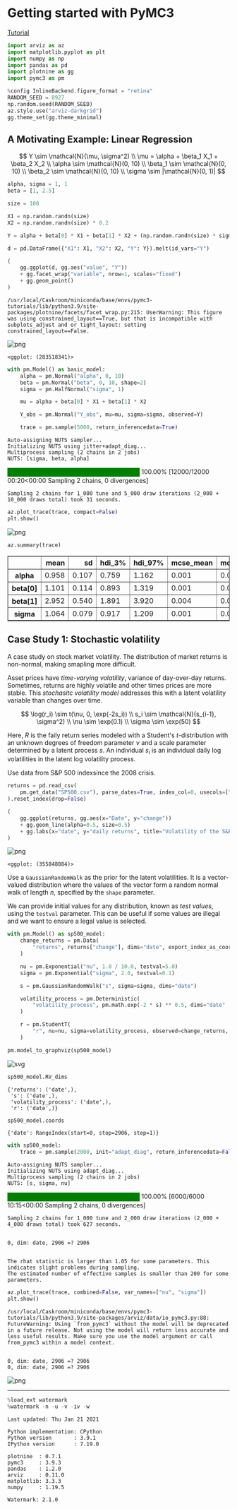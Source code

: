 # Getting started with PyMC3

[Tutorial](https://docs.pymc.io/notebooks/getting_started.html)

```python
import arviz as az
import matplotlib.pyplot as plt
import numpy as np
import pandas as pd
import plotnine as gg
import pymc3 as pm

%config InlineBackend.figure_format = "retina"
RANDOM_SEED = 8927
np.random.seed(RANDOM_SEED)
az.style.use("arviz-darkgrid")
gg.theme_set(gg.theme_minimal)
```

## A Motivating Example: Linear Regression

$$
Y \sim \mathcal{N}(\mu, \sigma^2) \\
\mu = \alpha + \beta_1 X_1 + \beta_2 X_2 \\
\alpha \sim \mathcal{N}(0, 10) \\
\beta_1 \sim \mathcal{N}(0, 10) \\
\beta_2 \sim \mathcal{N}(0, 10) \\
\sigma \sim |\mathcal{N}(0, 1)|
$$

```python
alpha, sigma = 1, 1
beta = [1, 2.5]

size = 100

X1 = np.random.randn(size)
X2 = np.random.randn(size) * 0.2

Y = alpha + beta[0] * X1 + beta[1] * X2 + (np.random.randn(size) * sigma)

d = pd.DataFrame({"X1": X1, "X2": X2, "Y": Y}).melt(id_vars="Y")

(
    gg.ggplot(d, gg.aes("value", "Y"))
    + gg.facet_wrap("variable", nrow=1, scales="fixed")
    + gg.geom_point()
)
```

    /usr/local/Caskroom/miniconda/base/envs/pymc3-tutorials/lib/python3.9/site-packages/plotnine/facets/facet_wrap.py:215: UserWarning: This figure was using constrained_layout==True, but that is incompatible with subplots_adjust and or tight_layout: setting constrained_layout==False.

![png](001_getting-started-with-pymc3_files/001_getting-started-with-pymc3_3_1.png)

    <ggplot: (283518341)>

```python
with pm.Model() as basic_model:
    alpha = pm.Normal("alpha", 0, 10)
    beta = pm.Normal("beta", 0, 10, shape=2)
    sigma = pm.HalfNormal("sigma", 1)

    mu = alpha + beta[0] * X1 + beta[1] * X2

    Y_obs = pm.Normal("Y_obs", mu=mu, sigma=sigma, observed=Y)

    trace = pm.sample(5000, return_inferencedata=True)
```

    Auto-assigning NUTS sampler...
    Initializing NUTS using jitter+adapt_diag...
    Multiprocess sampling (2 chains in 2 jobs)
    NUTS: [sigma, beta, alpha]

<div>
    <style>
        /*Turns off some styling*/
        progress {
            /*gets rid of default border in Firefox and Opera.*/
            border: none;
            /*Needs to be in here for Safari polyfill so background images work as expected.*/
            background-size: auto;
        }
        .progress-bar-interrupted, .progress-bar-interrupted::-webkit-progress-bar {
            background: #F44336;
        }
    </style>
  <progress value='12000' class='' max='12000' style='width:300px; height:20px; vertical-align: middle;'></progress>
  100.00% [12000/12000 00:20<00:00 Sampling 2 chains, 0 divergences]
</div>

    Sampling 2 chains for 1_000 tune and 5_000 draw iterations (2_000 + 10_000 draws total) took 31 seconds.

```python
az.plot_trace(trace, compact=False)
plt.show()
```

![png](001_getting-started-with-pymc3_files/001_getting-started-with-pymc3_5_0.png)

```python
az.summary(trace)
```

<div>
<style scoped>
    .dataframe tbody tr th:only-of-type {
        vertical-align: middle;
    }

    .dataframe tbody tr th {
        vertical-align: top;
    }

    .dataframe thead th {
        text-align: right;
    }
</style>
<table border="1" class="dataframe">
  <thead>
    <tr style="text-align: right;">
      <th></th>
      <th>mean</th>
      <th>sd</th>
      <th>hdi_3%</th>
      <th>hdi_97%</th>
      <th>mcse_mean</th>
      <th>mcse_sd</th>
      <th>ess_mean</th>
      <th>ess_sd</th>
      <th>ess_bulk</th>
      <th>ess_tail</th>
      <th>r_hat</th>
    </tr>
  </thead>
  <tbody>
    <tr>
      <th>alpha</th>
      <td>0.958</td>
      <td>0.107</td>
      <td>0.759</td>
      <td>1.162</td>
      <td>0.001</td>
      <td>0.001</td>
      <td>15834.0</td>
      <td>15524.0</td>
      <td>15831.0</td>
      <td>8046.0</td>
      <td>1.0</td>
    </tr>
    <tr>
      <th>beta[0]</th>
      <td>1.101</td>
      <td>0.114</td>
      <td>0.893</td>
      <td>1.319</td>
      <td>0.001</td>
      <td>0.001</td>
      <td>13106.0</td>
      <td>12921.0</td>
      <td>13088.0</td>
      <td>7863.0</td>
      <td>1.0</td>
    </tr>
    <tr>
      <th>beta[1]</th>
      <td>2.952</td>
      <td>0.540</td>
      <td>1.891</td>
      <td>3.920</td>
      <td>0.004</td>
      <td>0.003</td>
      <td>15443.0</td>
      <td>14832.0</td>
      <td>15497.0</td>
      <td>7830.0</td>
      <td>1.0</td>
    </tr>
    <tr>
      <th>sigma</th>
      <td>1.064</td>
      <td>0.079</td>
      <td>0.917</td>
      <td>1.209</td>
      <td>0.001</td>
      <td>0.001</td>
      <td>12512.0</td>
      <td>12036.0</td>
      <td>13024.0</td>
      <td>7047.0</td>
      <td>1.0</td>
    </tr>
  </tbody>
</table>
</div>

## Case Study 1: Stochastic volatility

A case study on stock market volatility.
The distribution of market returns is non-normal, making smapling more difficult.

Asset prices have *time-varying volatility*, variance of day-over-day returns.
Sometimes, returns are highly volatile and other times prices are more stable.
This *stochasitc volatility model* addresses this with a latent volatility variable than changes over time.

$$
\log(r_i) \sim t(\nu, 0, \exp(-2s_i)) \\
s_i \sim \mathcal{N}(s_{i-1}, \sigma^2) \\
\nu \sim \exp(0.1) \\
\sigma \sim \exp(50)
$$

Here, $R$ is the faily return series modeled with a Student's *t*-distribution with an unknown degrees of freedom parameter $\nu$ and a scale parameter determined by a latent process $s$.
An individual $s_i$ is an individual daily log volatilities in the latent log volatility process.

Use data from S&P 500 indexsince the 2008 crisis.

```python
returns = pd.read_csv(
    pm.get_data("SP500.csv"), parse_dates=True, index_col=0, usecols=["Date", "change"]
).reset_index(drop=False)

(
    gg.ggplot(returns, gg.aes(x="Date", y="change"))
    + gg.geom_line(alpha=0.5, size=0.5)
    + gg.labs(x="date", y="daily returns", title="Volatility of the S&P 500 since 2008")
)
```

![png](001_getting-started-with-pymc3_files/001_getting-started-with-pymc3_8_0.png)

    <ggplot: (355848084)>

Use a `GaussianRandomWalk` as the prior for the latent volatilities.
It is a vector-valued distribution where the values of the vector form a random normal walk of length $n$, specified by the `shape` parameter.

We can provide initial values for any distribution, known as *test values*, using the `testval` parameter.
This can be useful if some values are illegal and we want to ensure a legal value is selected.

```python
with pm.Model() as sp500_model:
    change_returns = pm.Data(
        "returns", returns["change"], dims="date", export_index_as_coords=True
    )

    nu = pm.Exponential("nu", 1.0 / 10.0, testval=5.0)
    sigma = pm.Exponential("sigma", 2.0, testval=0.1)

    s = pm.GaussianRandomWalk("s", sigma=sigma, dims="date")

    volatility_process = pm.Deterministic(
        "volatility_process", pm.math.exp(-2 * s) ** 0.5, dims="date"
    )

    r = pm.StudentT(
        "r", nu=nu, sigma=volatility_process, observed=change_returns, dims="date"
    )
```

```python
pm.model_to_graphviz(sp500_model)
```

![svg](001_getting-started-with-pymc3_files/001_getting-started-with-pymc3_11_0.svg)

```python
sp500_model.RV_dims
```

    {'returns': ('date',),
     's': ('date',),
     'volatility_process': ('date',),
     'r': ('date',)}

```python
sp500_model.coords
```

    {'date': RangeIndex(start=0, stop=2906, step=1)}

```python
with sp500_model:
    trace = pm.sample(2000, init="adapt_diag", return_inferencedata=False)
```

    Auto-assigning NUTS sampler...
    Initializing NUTS using adapt_diag...
    Multiprocess sampling (2 chains in 2 jobs)
    NUTS: [s, sigma, nu]

<div>
    <style>
        /*Turns off some styling*/
        progress {
            /*gets rid of default border in Firefox and Opera.*/
            border: none;
            /*Needs to be in here for Safari polyfill so background images work as expected.*/
            background-size: auto;
        }
        .progress-bar-interrupted, .progress-bar-interrupted::-webkit-progress-bar {
            background: #F44336;
        }
    </style>
  <progress value='6000' class='' max='6000' style='width:300px; height:20px; vertical-align: middle;'></progress>
  100.00% [6000/6000 10:15<00:00 Sampling 2 chains, 0 divergences]
</div>

    Sampling 2 chains for 1_000 tune and 2_000 draw iterations (2_000 + 4_000 draws total) took 627 seconds.


    0, dim: date, 2906 =? 2906


    The rhat statistic is larger than 1.05 for some parameters. This indicates slight problems during sampling.
    The estimated number of effective samples is smaller than 200 for some parameters.

```python
az.plot_trace(trace, combined=False, var_names=["nu", "sigma"])
plt.show()
```

    /usr/local/Caskroom/miniconda/base/envs/pymc3-tutorials/lib/python3.9/site-packages/arviz/data/io_pymc3.py:88: FutureWarning: Using `from_pymc3` without the model will be deprecated in a future release. Not using the model will return less accurate and less useful results. Make sure you use the model argument or call from_pymc3 within a model context.


    0, dim: date, 2906 =? 2906
    0, dim: date, 2906 =? 2906

![png](001_getting-started-with-pymc3_files/001_getting-started-with-pymc3_15_2.png)

---

```python
%load_ext watermark
%watermark -n -u -v -iv -w
```

    Last updated: Thu Jan 21 2021

    Python implementation: CPython
    Python version       : 3.9.1
    IPython version      : 7.19.0

    plotnine  : 0.7.1
    pymc3     : 3.9.3
    pandas    : 1.2.0
    arviz     : 0.11.0
    matplotlib: 3.3.3
    numpy     : 1.19.5

    Watermark: 2.1.0

```python

```
